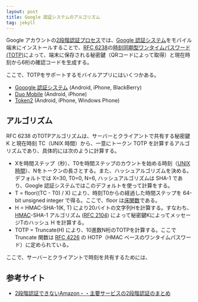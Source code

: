 ```yaml
---
layout: post
title: Google 認証システムのアルゴリズム
tag: jekyll
---
```

Google アカウントの[2段階認証プロセス](https://www.google.co.jp/intl/ja/landing/2step/)では、[Google 認証システム](https://support.google.com/accounts/answer/1066447?hl=ja)をモバイル端末にインストールすることで、[RFC 6238](http://tools.ietf.org/html/rfc6238)の[時刻同期型ワンタイムパスワード (TOTP)](https://en.wikipedia.org/wiki/Time-based_One-time_Password_Algorithm)によって、端末に保存される秘密鍵（QRコードによって取得）と現在時刻から6桁の確認コードを生成する。


ここで、TOTPをサポートするモバイルアプリにはいくつかある。

- [Gooogle 認証システム](https://support.google.com/accounts/answer/1066447?hl=ja) (Android, iPhone, BlackBerry)
- [Duo Mobile](https://guide.duo.com/third-party-accounts) (Android, iPhone)
- [Token2](https://token2.com/?content=mobileapp) (Android, iPhone, Windows Phone)

## アルゴリズム ##

RFC 6238 のTOTPアルゴリズムは、サーバーとクライアントで共有する秘密鍵 K と現在時刻 TC（UNIX 時間）から、一意にトークン TOTP を計算するアルゴリズムであり、具体的には次のように計算する。

- Xを時間ステップ（秒）、T0を時間ステップのカウントを始める時刻（[UNIX時間](https://ja.wikipedia.org/wiki/UNIX%E6%99%82%E9%96%93)）、Nをトークンの長さとする。また、ハッシュアルゴリズムを決める。デフォルトでは X=30, T0=0, N=6, ハッシュアルゴリズムは SHA-1 であり、Google 認証システムではこのデフォルトを使って計算をする。
- T = floor((TC - T0) / X) により、時刻T0からの経過した時間ステップを 64-bit unsigned integer で得る。ここで、floor は[床関数](https://ja.wikipedia.org/wiki/%E5%BA%8A%E9%96%A2%E6%95%B0%E3%81%A8%E5%A4%A9%E4%BA%95%E9%96%A2%E6%95%B0)である。
- H = HMAC-SHA-1(K, T) により20バイトの文字列Hを計算する。すなわち、[HMAC](https://ja.wikipedia.org/wiki/HMAC)-SHA-1 アルゴリズム ([RFC 2104](https://tools.ietf.org/html/rfc2104)) によって秘密鍵KによってメッセージTのハッシュ H を計算する。
- TOTP = Truncate(H) により、10進数N桁のTOTPを計算する。ここで Truncate 関数は [RFC 4226](https://tools.ietf.org/html/rfc4226) の HOTP（HMAC ベースのワンタイムパスワード）に定められている。

ここで、サーバーとクライアントで時刻を共有するためには、


## 参考サイト ##

- [2段階認証できないAmazon・・主要サービスの2段階認証のまとめ](http://ischool.co.jp/2015-11-13/)
